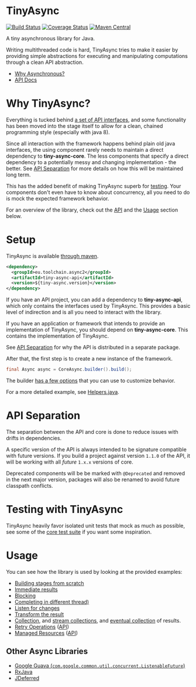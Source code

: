 # TinyAsync

[![Build Status][build-badge]][build]
[![Coverage Status][coveralls-badge]][coveralls]
[![Maven Central][maven-central-badge]][maven-central]

A tiny asynchronous library for Java.

Writing multithreaded code is hard, TinyAsync tries to make it easier by providing simple
abstractions for executing and manipulating computations through a clean API abstraction.

* [Why Asynchronous?](docs/why-async.md)
* [API Docs](https://udoprog.github.io/tiny-async-java/apidocs/latest/)

[build]: https://travis-ci.org/udoprog/tiny-async-java
[build-badge]: https://travis-ci.org/udoprog/tiny-async-java.svg?branch=master
[coveralls]: https://coveralls.io/r/udoprog/tiny-async-java?branch=master
[coveralls-badge]: https://coveralls.io/repos/udoprog/tiny-async-java/badge.svg?branch=master
[maven-central]: http://search.maven.org/#search%7Cga%7C1%7Cg%3A%22eu.toolchain.async2%22
[maven-central-badge]: https://maven-badges.herokuapp.com/maven-central/eu.toolchain.async2/tiny-async-api/badge.svg

# Why TinyAsync?

Everything is tucked behind [a set of API interfaces][api], and some functionality has been moved
into the stage itself to allow for a clean, chained programming style (especially with java 8).

Since all interaction with the framework happens behind plain old java interfaces, the using
component rarely needs to maintain a direct dependency to **tiny-async-core**. The less components
that specify a direct dependency to a potentially messy and changing implementation - the better.
See [API Separation](#api-separation) for more details on how this will be maintained long term.

This has the added benefit of making TinyAsync superb for [testing](#testing-with-tinyasync).
Your components don't even have to know about concurrency, all you need to do is mock the expected
framework behavior.

For an overview of the library, check out the [API][api] and the [Usage](#usage) section below.

[api]: /tiny-async-api/src/main/java/eu/toolchain/concurrent

# Setup

TinyAsync is available [through maven][maven].

```xml
<dependency>
  <groupId>eu.toolchain.async2</groupId>
  <artifactId>tiny-async-api</artifactId>
  <version>${tiny-async.version}</version>
</dependency>
```

If you have an API project, you can add a dependency to **tiny-async-api**, which only contains the
interfaces used by TinyAsync. This provides a basic level of indirection and is all you need to
interact with the library.

If you have an application or framework that intends to provide an implementation of TinyAsync, you
should depend on **tiny-async-core**.
This contains the implementation of TinyAsync.

See [API Separation](#api-separation) for why the API is distributed in a separate package.

After that, the first step is to create a new instance of the framework.

```java
final Async async = CoreAsync.builder().build();
```

The builder [has a few options][builder] that you can use to customize behavior.

For a more detailed example, see [Helpers.java][helpers].

[maven]: http://search.maven.org/#search%7Cga%7C1%7Cg%3A%22eu.toolchain.async%2
[builder]: https://udoprog.github.io/tiny-async-java/apidocs/latest/eu/toolchain/concurrent/CoreAsync.Builder.html
[helpers]: /tiny-async-examples/src/main/java/eu/toolchain/examples/helpers/Helpers.java

# API Separation

The separation between the API and core is done to reduce issues with drifts in dependencies.

A specific version of the API is always intended to be signature compatible with future versions.
If you build a project against version `1.1.0` of the API, it will be working with all _future_
`1.x.x` versions of core.

Deprecated components will be be marked with `@Deprecated` and removed in the next major version,
packages will also be renamed to avoid future classpath conflicts.

# Testing with TinyAsync

TinyAsync heavily favor isolated unit tests that mock as much as possible,
see some of the [core test suite][core-tests] if you want some
inspiration.

[core-tests]: /tiny-async-core/src/test/java/eu/toolchain/concurrent/

# Usage

You can see how the library is used by looking at the provided examples:

* [Building stages from scratch][stages-from-scratch]
* [Immediate results][immediate-results]
* [Blocking][blocking]
* [Completing in different thread)][something-reckless]
* [Listen for changes][listen]
* [Transform the result][transform]
* [Collection][collect], and [stream collections][stream-collect], and
  [eventual collection][eventually-collect] of results.
* [Retry Operations][retry-it] ([API][retry-apidocs])
* [Managed Resources][managed-it] ([API][managed-apidocs])

[stages-from-scratch]: /tiny-async-examples/src/main/java/eu/toolchain/examples/FromScratch.java
[blocking]: /tiny-async-examples/src/main/java/eu/toolchain/examples/Blocking.java
[immediate-results]: /tiny-async-examples/src/main/java/eu/toolchain/examples/ImmediateResults.java
[something-reckless]: /tiny-async-examples/src/main/java/eu/toolchain/examples/SomethingReckless.java
[listen]: /tiny-async-examples/src/main/java/eu/toolchain/examples/Listen.java
[transform]: /tiny-async-examples/src/main/java/eu/toolchain/examples/Transform.java
[collect]: /tiny-async-examples/src/main/java/eu/toolchain/examples/Collect.java
[stream-collect]: /tiny-async-examples/src/main/java/eu/toolchain/examples/StreamCollect.java
[eventually-collect]: /tiny-async-examples/src/main/java/eu/toolchain/examples/EventuallyCollect.java
[retry-it]: /tiny-async-core/src/test/java/eu/toolchain/concurrent/RetryUntilResolvedIT.java
[retry-apidocs]: https://udoprog.github.io/tiny-async-java/apidocs/latest/eu/toolchain/concurrent/Async.html#retryUntilCompleted-java.util.concurrent.Callable-eu.toolchain.concurrent.RetryPolicy-
[managed-it]: /tiny-async-core/src/test/java/eu/toolchain/concurrent/ManagedIT.java
[managed-apidocs]: https://udoprog.github.io/tiny-async-java/apidocs/latest/eu/toolchain/concurrent/Managed.html

## Other Async Libraries

* [Google Guava (`com.google.common.util.concurrent.ListenableFuture`)](https://github.com/google/guava)
* [RxJava](https://github.com/ReactiveX/RxJava)
* [JDeferred](http://jdeferred.org/)
